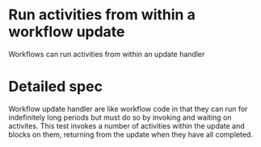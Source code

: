 # Run activities from within a workflow update

Workflows can run activities from within an update handler

# Detailed spec

Workflow update handler are like workflow code in that they can run for
indefinitely long periods but must do so by invoking and waiting on activites.
This test invokes a number of activities within the update and blocks on them,
returning from the update when they have all completed.

